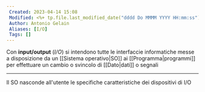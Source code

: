```yaml
---
 Created: 2023-04-14 15:08
 Modified: <%+ tp.file.last_modified_date("dddd Do MMMM YYYY HH:mm:ss") %>
 Author: Antonio Gelain
 Aliases: [I/O]
 Tags: []
---
```


Con **input/output** (*I/O*) si intendono tutte le interfaccie informatiche messe a disposizione da un [[Sistema operativo|SO]] ai [[Programma|programmi]] per effettuare un cambio o svincolo di [[Dato|dati]] o segnali

---

Il SO nasconde all'utente le specifiche caratteristiche dei dispositivi di I/O